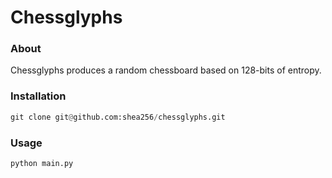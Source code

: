 # Chessglyphs

### About

Chessglyphs produces a random chessboard based on 128-bits of entropy.

### Installation

```python
git clone git@github.com:shea256/chessglyphs.git
```

### Usage

```
python main.py
```
